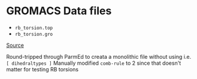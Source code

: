 # GROMACS Data files

* `rb_torsion.top`
* `rb_torsion.gro`

[Source](https://github.com/shirtsgroup/InterMol/blob/v0.1.2/intermol/tests/gromacs/unit_tests/dihedral3_vacuum/dihedral3_vacuum.top)

Round-tripped through ParmEd to creata a monolithic file without using i.e. `[ dihedraltypes ]`
Manually modified `comb-rule` to 2 since that doesn't matter for testing RB torsions
